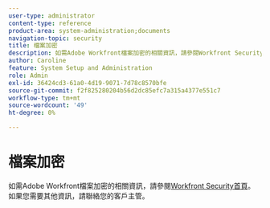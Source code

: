 ```yaml
---
user-type: administrator
content-type: reference
product-area: system-administration;documents
navigation-topic: security
title: 檔案加密
description: 如需Adobe Workfront檔案加密的相關資訊，請參閱Workfront Security首頁。 如果您需要其他資訊，請聯絡您的客戶主管。
author: Caroline
feature: System Setup and Administration
role: Admin
exl-id: 36424cd3-61a0-4d19-9071-7d78c8570bfe
source-git-commit: f2f825280204b56d2dc85efc7a315a4377e551c7
workflow-type: tm+mt
source-wordcount: '49'
ht-degree: 0%

---
```


# 檔案加密

如需Adobe Workfront檔案加密的相關資訊，請參閱[Workfront Security首頁](https://www.workfront.com/workfront-security)。 如果您需要其他資訊，請聯絡您的客戶主管。
